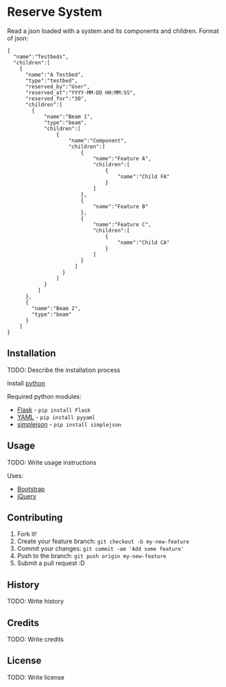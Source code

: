 # Reserve System
Read a json loaded with a system and its components and children. Format of json:

```
{
  "name":"Testbeds",
  "children":[
    {
      "name":"A Testbed",
      "type":"testbed",
      "reserved_by":"User",
      "reserved_at":"YYYY-MM-DD HH:MM:SS",
      "reserved_for":"30",
      "children":[
        {
            "name":"Beam 1",
            "type":"beam",
            "children":[
                {
                    "name":"Component",
                    "children":[
                        {
                            "name":"Feature A",
                            "children":[
                                {
                                    "name":"Child FA"
                                }
                            ]
                        },
                        {
                            "name":"Feature B"
                        },
                        {
                            "name":"Feature C",
                            "children":[
                                {
                                    "name":"Child CA"
                                }
                            ]
                        }
                      ]
                  }
                ]
            }
          ]
      },
      {
        "name":"Beam 2",
        "type":"beam"
      }
    ]
}
```

## Installation
TODO: Describe the installation process

Install [python](https://www.python.org/)

Required python modules:

* [Flask](http://flask.pocoo.org/) - `pip install Flask`
* [YAML](http://pyyaml.org/wiki/PyYAML) - `pip install pyyaml`
* [simplejson](https://simplejson.readthedocs.io/en/latest/) - `pip install simplejson`

## Usage
TODO: Write usage instructions

Uses:
* [Bootstrap](http://getbootstrap.com/)
* [jQuery](https://jquery.com/)

## Contributing
1. Fork it!
2. Create your feature branch: `git checkout -b my-new-feature`
3. Commit your changes: `git commit -am 'Add some feature'`
4. Push to the branch: `git push origin my-new-feature`
5. Submit a pull request :D

## History
TODO: Write history

## Credits
TODO: Write credits

## License
TODO: Write license
